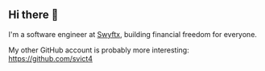 ## Hi there 👋

I'm a software engineer at <a href="https://swyftx.com/about/">Swyftx</a>, building financial freedom for everyone.

My other GitHub account is probably more interesting: https://github.com/svict4


<!--
**simon-v-swyftx/simon-v-swyftx** is a ✨ _special_ ✨ repository because its `README.md` (this file) appears on your GitHub profile.

Here are some ideas to get you started:

- 🔭 I’m currently working on ...
- 🌱 I’m currently learning ...
- 👯 I’m looking to collaborate on ...
- 🤔 I’m looking for help with ...
- 💬 Ask me about ...
- 📫 How to reach me: ...
- 😄 Pronouns: ...
- ⚡ Fun fact: ...
-->
